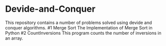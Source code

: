 # Devide-and-Conquer
This repository contains a number of problems solved using devide and conquer algorithms.
#1 Merge Sort
The Implementation of Merge Sort in Python 
#2 CountInversions
This program counts the number of inversions in an array.
